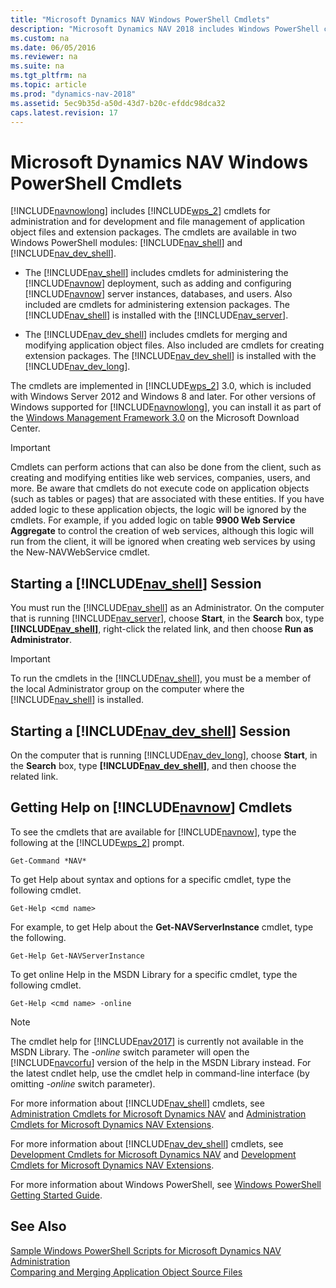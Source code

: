 ```yaml
---
title: "Microsoft Dynamics NAV Windows PowerShell Cmdlets"
description: "Microsoft Dynamics NAV 2018 includes Windows PowerShell cmdlets for administration and for development and file management of application object files and extension packages."
ms.custom: na
ms.date: 06/05/2016
ms.reviewer: na
ms.suite: na
ms.tgt_pltfrm: na
ms.topic: article
ms.prod: "dynamics-nav-2018"
ms.assetid: 5ec9b35d-a50d-43d7-b20c-efddc98dca32
caps.latest.revision: 17
---
```

# Microsoft Dynamics NAV Windows PowerShell Cmdlets
[!INCLUDE[navnowlong](includes/navnowlong_md.md)] includes [!INCLUDE[wps_2](includes/wps_2_md.md)] cmdlets for administration and for development and file management of application object files and extension packages. The cmdlets are available in two Windows PowerShell modules: [!INCLUDE[nav_shell](includes/nav_shell_md.md)] and [!INCLUDE[nav_dev_shell](includes/nav_dev_shell_md.md)].  

-   The [!INCLUDE[nav_shell](includes/nav_shell_md.md)] includes cmdlets for administering the [!INCLUDE[navnow](includes/navnow_md.md)] deployment, such as adding and configuring [!INCLUDE[navnow](includes/navnow_md.md)] server instances, databases, and users. Also included are cmdlets for administering extension packages. The [!INCLUDE[nav_shell](includes/nav_shell_md.md)] is installed with the [!INCLUDE[nav_server](includes/nav_server_md.md)].  

-   The [!INCLUDE[nav_dev_shell](includes/nav_dev_shell_md.md)] includes cmdlets for merging and modifying application object files. Also included are cmdlets for creating extension packages. The [!INCLUDE[nav_dev_shell](includes/nav_dev_shell_md.md)] is installed with the [!INCLUDE[nav_dev_long](includes/nav_dev_long_md.md)].  

The cmdlets are implemented in [!INCLUDE[wps_2](includes/wps_2_md.md)] 3.0, which is included with Windows Server 2012 and Windows 8 and later. For other versions of Windows supported for [!INCLUDE[navnowlong](includes/navnowlong_md.md)], you can install it as part of the [Windows Management Framework 3.0](https://go.microsoft.com/fwlink/?LinkId=293806) on the Microsoft Download Center. 

> [!IMPORTANT]  
>  Cmdlets can perform actions that can also be done from the client, such as creating and modifying entities like web services, companies, users, and more. Be aware that cmdlets do not execute code on application objects (such as tables or pages) that are associated with these entities. If you have added logic to these application objects, the logic will be ignored by the cmdlets. For example, if you added logic on table **9900  Web Service Aggregate** to control the creation of web services, although this logic will run from the client, it will be ignored when creating web services by using the New-NAVWebService cmdlet. 

<!-- 

> [!NOTE]  
>  Alternatively to running [!INCLUDE[nav_shell](includes/nav_shell_md.md)] and [!INCLUDE[nav_dev_shell](includes/nav_dev_shell_md.md)] from where they are installed, you can import the relevant module into the [!INCLUDE[wps_2](includes/wps_2_md.md)] Integrated Scripting Environment \(ISE\).  

-->

## <a name="StartAdminShell"></a>Starting a [!INCLUDE[nav_shell](includes/nav_shell_md.md)] Session  
 You must run the [!INCLUDE[nav_shell](includes/nav_shell_md.md)] as an Administrator. On the computer that is running [!INCLUDE[nav_server](includes/nav_server_md.md)], choose **Start**, in the **Search** box, type **[!INCLUDE[nav_shell](includes/nav_shell_md.md)]**, right-click the related link, and then choose **Run as Administrator**.  

> [!IMPORTANT]  
>  To run the cmdlets in the [!INCLUDE[nav_shell](includes/nav_shell_md.md)], you must be a member of the local Administrator group on the computer where the [!INCLUDE[nav_shell](includes/nav_shell_md.md)] is installed.  

## Starting a [!INCLUDE[nav_dev_shell](includes/nav_dev_shell_md.md)] Session  
 On the computer that is running [!INCLUDE[nav_dev_long](includes/nav_dev_long_md.md)], choose **Start**, in the **Search** box, type **[!INCLUDE[nav_dev_shell](includes/nav_dev_shell_md.md)]**, and then choose the related link.  

## <a name="GetHelp"></a>Getting Help on [!INCLUDE[navnow](includes/navnow_md.md)] Cmdlets  
 To see the cmdlets that are available for [!INCLUDE[navnow](includes/navnow_md.md)], type the following at the [!INCLUDE[wps_2](includes/wps_2_md.md)] prompt.  

```  
Get-Command *NAV*  
```  

 To get Help about syntax and options for a specific cmdlet, type the following cmdlet.  

```  
Get-Help <cmd name>  
```  

 For example, to get Help about the **Get-NAVServerInstance** cmdlet, type the following.  

```  
Get-Help Get-NAVServerInstance  
```  

 To get online Help in the MSDN Library for a specific cmdlet, type the following cmdlet.  

```  
Get-Help <cmd name> -online  
```  

>[!NOTE]
>The cmdlet help for [!INCLUDE[nav2017](includes/nav2017.md)] is currently not available in the MSDN Library. The *-online* switch parameter will open the [!INCLUDE[navcorfu](includes/navcorfu_md.md)] version of the help in the MSDN Library instead. For the latest cndlet help, use the cmdlet help in command-line interface (by omitting *-online* switch parameter).

For more information about [!INCLUDE[nav_shell](includes/nav_shell_md.md)] cmdlets, see [Administration Cmdlets for Microsoft Dynamics NAV](/powershell/module/microsoft.dynamics.nav.management) and [Administration Cmdlets for Microsoft Dynamics NAV Extensions](/powershell/module/microsoft.dynamics.nav.apps.management).  

For more information about [!INCLUDE[nav_dev_shell](includes/nav_dev_shell_md.md)] cmdlets, see [Development Cmdlets for Microsoft Dynamics NAV](/powershell/module/microsoft.dynamics.nav.model.tools) and [Development Cmdlets for Microsoft Dynamics NAV Extensions](/powershell/module/microsoft.dynamics.nav.apps.tools).  

 For more information about Windows PowerShell, see [Windows PowerShell Getting Started Guide](https://go.microsoft.com/fwlink/?LinkID=252252).  

## See Also  
 [Sample Windows PowerShell Scripts for Microsoft Dynamics NAV](Sample-Windows-PowerShell-Scripts-for-Microsoft-Dynamics-NAV.md)   
 [Administration](Administration.md)   
 [Comparing and Merging Application Object Source Files](Comparing-and-Merging-Application-Object-Source-Files.md)  
